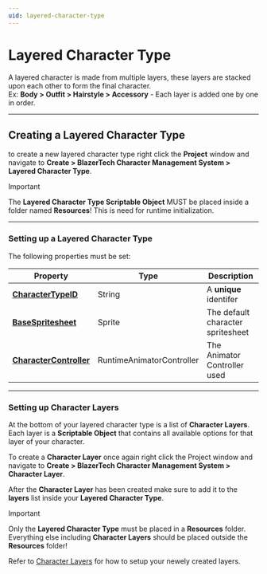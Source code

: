 ```yaml
---
uid: layered-character-type
---
```


# Layered Character Type
A layered character is made from multiple layers, these layers are stacked upon each other to form the final character.  
Ex: **Body > Outfit > Hairstyle > Accessory** - Each layer is added one by one in order.

---

## Creating a Layered Character Type
to create a new layered character type right click the **Project** window and navigate to **Create > BlazerTech Character Management System > Layered Character Type**.

> [!IMPORTANT]
> The **Layered Character Type Scriptable Object** MUST be placed inside a folder named **Resources**! This is need for runtime initialization.

---

### Setting up a Layered Character Type
The following properties must be set:

| Property                                                                 | Type                      | Description                       |
| ------------------------------------------------------------------------ | ------------------------- | --------------------------------- |
| **[CharacterTypeID](xref:character-type-core#character-type-id)**        | String                    | A **unique** identifer            |
| **[BaseSpritesheet](xref:character-type-core#base-spritesheet)**         | Sprite                    | The default character spritesheet |
| **[CharacterController](xref:character-type-core#character-controller)** | RuntimeAnimatorController | The Animator Controller used      |

---

### Setting up Character Layers

At the bottom of your layered character type is a list of **Character Layers**. Each layer is a **Scriptable Object** that contains all available options for that layer of your character.

To create a **Character Layer** once again right click the Project window and navigate to **Create > BlazerTech Character Management System > Character Layer**.

After the **Character Layer** has been created make sure to add it to the **layers** list inside your **Layered Character Type**.

> [!IMPORTANT]
> Only the **Layered Character Type** must be placed in a **Resources** folder. Everything else including **Character Layers** should be placed outside the **Resources** folder!

Refer to [Character Layers](character-layers.md) for how to setup your newely created layers.